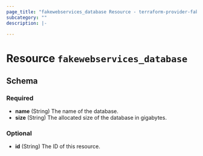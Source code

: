 ```yaml
---
page_title: "fakewebservices_database Resource - terraform-provider-fakewebservices"
subcategory: ""
description: |-
  
---
```


# Resource `fakewebservices_database`





## Schema

### Required

- **name** (String) The name of the database.
- **size** (String) The allocated size of the database in gigabytes.

### Optional

- **id** (String) The ID of this resource.


